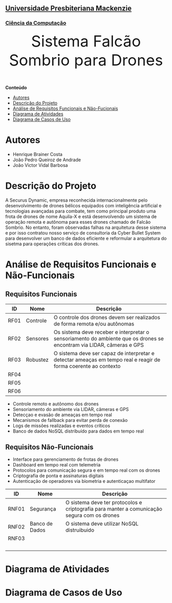 <h2><a href= "https://www.mackenzie.br">Universidade Presbiteriana Mackenzie</a></h2>
<h3><a href= "https://www.mackenzie.br/graduacao/sao-paulo-higienopolis/ciencia-da-computacao">Ciência da Computação</a></h3>


<font size="+12"><center>
Sistema Falcão Sombrio para Drones
</center></font>

**Conteúdo**

- [Autores](#nome-alunos)
- [Descrição do Projeto](#introdução-do-projeto)
- [Análise de Requisitos Funcionais e Não-Fucionais](#descrição-dos-requisitos)
- [Diagrama de Atividades](#diagrama-de-atividades)
- [Diagrama de Casos de Uso](#diagrama-de-casos-de-uso)


# Autores

* Henrique Brainer Costa
* João Pedro Queiroz de Andrade
* João Victor Vidal Barbosa 

# Descrição do Projeto

A Securus Dynamic, empresa reconhecida internacionalmente pelo desenvolvimento de drones bélicos equipados com inteligência artificial e tecnologias avançadas para combate, tem como principal produto uma frota de drones de nome Aquila-X e está desenvolvendo um sistema de operação remota e autônoma para esses drones chamado de Falcão Sombrio. No entanto, foram observadas falhas na arquitetura desse sistema e por isso contratou nosso serviço de consultoria da Cyber Bullet System para desenvolver um banco de dados eficiente e reformular a arquitetura do sisetma para operações críticas dos drones.

# Análise de Requisitos Funcionais e Não-Funcionais
## Requisitos Funcionais

| ID | Nome | Descrição |
| -- | ---- | --------- |
| RF01 | Controle | O controle dos drones devem ser realizados de forma remota e/ou autônomas | 
| RF02 | Sensores | Os sistema deve receber e interpretar o sensoriamento do ambiente que os drones se encontram via LIDAR, câmeras e GPS |
| RF03 | Robustez | O sistema deve ser capaz de interpretar e detectar ameaças em tempo real e reagir de forma coerente ao contexto |
| RF04 | 
| RF05 |
| RF06 |


- Controle remoto e autônomo dos drones
- Sensoriamento do ambiente via LIDAR, câmeras e GPS
- Detecçao e evasão de ameaças em tempo real
- Mecanismos de fallback para evitar perda de conexão
- Logs de missões realizadas e eventos críticos
- Banco de dados NoSQL distribuído para dados em tempo real 
## Requisitos Não-Funcionais
- Interface para gerenciamento de frotas de drones
- Dashboard em tempo real com telemetria
- Protocolos para comunicação segura e em tempo real com os drones
- Criptografia de ponta e assinaturas digitais
- Autenticação de operadores via biometria e autenticaçao multifator

| ID | Nome | Descrição |
| -- | ---- | --------- |
| RNF01 | Segurança | O sistema deve ter protocolos e criptografia para manter a comunicação segura com os drones |
| RNF02 | Banco de Dados | O sistema deve utilizar NoSQL distruibuido |
| RNF03 |      |           |
|    |      |           |
|    |      |           |
|    |      |           |
|    |      |           |


# Diagrama de Atividades

# Diagrama de Casos de Uso
